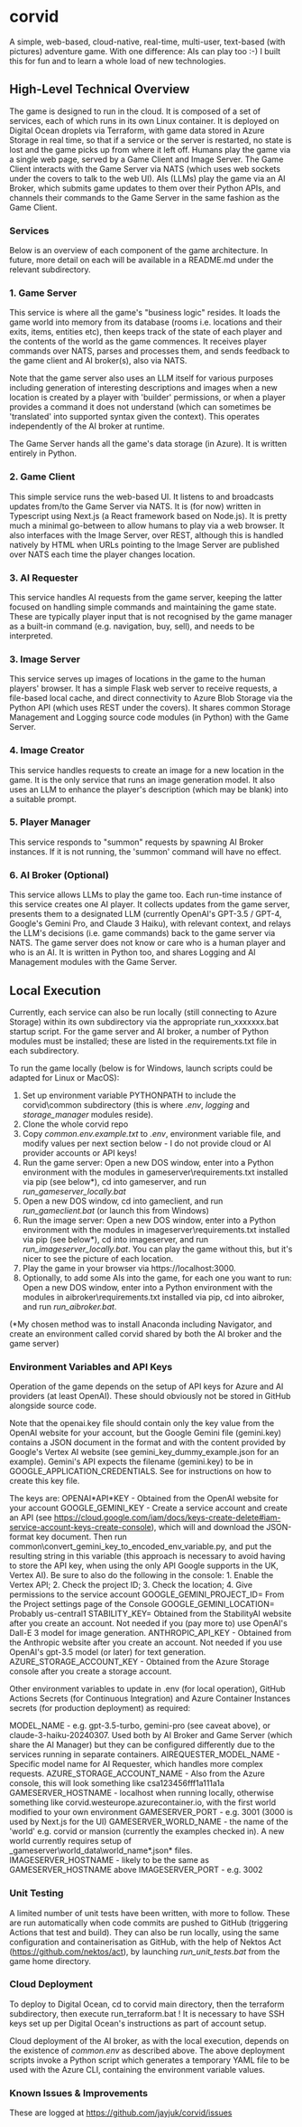 # corvid

A simple, web-based, cloud-native, real-time, multi-user, text-based (with pictures) adventure game.
With one difference: AIs can play too :-)
I built this for fun and to learn a whole load of new technologies.

## High-Level Technical Overview

The game is designed to run in the cloud. It is composed of a set of services, each of which runs in its own Linux container.
It is deployed on Digital Ocean droplets via Terraform, with game data stored in Azure Storage in real time, so that if a service or the server is restarted, no state is lost and the game picks up from where it left off.
Humans play the game via a single web page, served by a Game Client and Image Server. The Game Client interacts with the Game Server via NATS (which uses web sockets under the covers to talk to the web UI).
AIs (LLMs) play the game via an AI Broker, which submits game updates to them over their Python APIs, and channels their commands to the Game Server in the same fashion as the Game Client.

### Services

Below is an overview of each component of the game architecture. In future, more detail on each will be available in a README.md under the relevant subdirectory.

### 1. Game Server

This service is where all the game's "business logic" resides. It loads the game world into memory from its database (rooms i.e. locations and their exits, items, entities etc), then keeps track of the state of each player and the contents of the world as the game commences. It receives player commands over NATS, parses and processes them, and sends feedback to the game client and AI broker(s), also via NATS.

Note that the game server also uses an LLM itself for various purposes including generation of interesting descriptions and images when a new location is created by a player with 'builder' permissions, or when a player provides a command it does not understand (which can sometimes be 'translated' into supported syntax given the context). This operates independently of the AI broker at runtime.

The Game Server hands all the game's data storage (in Azure). It is written entirely in Python.

### 2. Game Client

This simple service runs the web-based UI. It listens to and broadcasts updates from/to the Game Server via NATS. It is (for now) written in Typescript using Next.js (a React framework based on Node.js). It is pretty much a minimal go-between to allow humans to play via a web browser. It also interfaces with the Image Server, over REST, although this is handled natively by HTML when URLs pointing to the Image Server are published over NATS each time the player changes location.

### 3. AI Requester

This service handles AI requests from the game server, keeping the latter focused on handling simple commands and maintaining the game state. These are
typically player input that is not recognised by the game manager as a built-in command (e.g. navigation, buy, sell), and needs to be interpreted.

### 3. Image Server

This service serves up images of locations in the game to the human players' browser. It has a simple Flask web server to receive requests, a file-based local cache, and direct connectivity to Azure Blob Storage via the Python API (which uses REST under the covers). It shares common Storage Management and Logging source code modules (in Python) with the Game Server.

### 4. Image Creator

This service handles requests to create an image for a new location in the game. It is the only service that runs an image generation model. It also uses an LLM to enhance the player's description (which may be blank) into a suitable prompt.

### 5. Player Manager

This service responds to "summon" requests by spawning AI Broker instances. If it is not running, the 'summon' command will have no effect.

### 6. AI Broker (Optional)

This service allows LLMs to play the game too. Each run-time instance of this service creates one AI player. It collects updates from the game server, presents them to a designated LLM (currently OpenAI's GPT-3.5 / GPT-4, Google's Gemini Pro, and Claude 3 Haiku), with relevant context, and relays the LLM's decisions (i.e. game commands) back to the game server via NATS. The game server does not know or care who is a human player and who is an AI. It is written in Python too, and shares Logging and AI Management modules with the Game Server.

## Local Execution

Currently, each service can also be run locally (still connecting to Azure Storage) within its own subdirectory via the appropriate run_xxxxxxx.bat startup script. For the game server and AI broker, a number of Python modules must be installed; these are listed in the requirements.txt file in each subdirectory.

To run the game locally (below is for Windows, launch scripts could be adapted for Linux or MacOS):

1. Set up environment variable PYTHONPATH to include the corvid\common subdirectory (this is where _.env_, _logging_ and _storage_manager_ modules reside).
2. Clone the whole corvid repo
3. Copy _common\.env.example.txt_ to _.env_, environment variable file, and modify values per next section below - I do not provide cloud or AI provider accounts or API keys!
4. Run the game server: Open a new DOS window, enter into a Python environment with the modules in gameserver\requirements.txt installed via pip (see below\*), cd into gameserver, and run _run_gameserver_locally.bat_
5. Open a new DOS window, cd into gameclient, and run _run_gameclient.bat_ (or launch this from Windows)
6. Run the image server: Open a new DOS window, enter into a Python environment with the modules in imageserver\requirements.txt installed via pip (see below\*), cd into imageserver, and run _run_imageserver_locally.bat_. You can play the game without this, but it's nicer to see the picture of each location.
7. Play the game in your browser via https://localhost:3000.
8. Optionally, to add some AIs into the game, for each one you want to run: Open a new DOS window, enter into a Python environment with the modules in aibroker\requirements.txt installed via pip, cd into aibroker, and run _run_aibroker.bat_.

(\*My chosen method was to install Anaconda including Navigator, and create an environment called corvid shared by both the AI broker and the game server)

### Environment Variables and API Keys

Operation of the game depends on the setup of API keys for Azure and AI providers (at least OpenAI). These should obviously not be stored in GitHub alongside source code.

Note that the openai.key file should contain only the key value from the OpenAI website for your account, but the Google Gemini file (gemini.key) contains a JSON document in the format and with the content provided by Google's Vertex AI website (see gemini_key_dummy_example.json for an example). Gemini's API expects the filename (gemini.key) to be in GOOGLE_APPLICATION_CREDENTIALS. See for instructions on how to create this key file.

The keys are:
OPENAI\*API\*KEY - Obtained from the OpenAI website for your account
GOOGLE_GEMINI_KEY - Create a service account and create an API (see https://cloud.google.com/iam/docs/keys-create-delete#iam-service-account-keys-create-console), which will and download the JSON-format key document. Then run common\convert_gemini_key_to_encoded_env_variable.py, and put the resulting string in this variable (this approach is necessary to avoid having to store the API key, when using the only API Google supports in the UK, Vertex AI). Be sure to also do the following in the console: 1. Enable the Vertex API; 2. Check the project ID; 3. Check the location; 4. Give permissions to the service account
GOOGLE_GEMINI_PROJECT_ID= From the Project settings page of the Console
GOOGLE_GEMINI_LOCATION= Probably us-central1
STABILITY_KEY= Obtained from the StabilityAI website after you create an account. Not needed if you (pay more to) use OpenAI's Dall-E 3 model for image generation.
ANTHROPIC_API_KEY - Obtained from the Anthropic website after you create an account. Not needed if you use OpenAI's gpt-3.5 model (or later) for text generation.
AZURE_STORAGE_ACCOUNT_KEY - Obtained from the Azure Storage console after you create a storage account.

Other environment variables to update in .env (for local operation), GitHub Actions Secrets (for Continuous Integration) and Azure Container Instances secrets (for production deployment) as required:

MODEL_NAME - e.g. gpt-3.5-turbo, gemini-pro (see caveat above), or claude-3-haiku-20240307. Used both by AI Broker and Game Server (which share the AI Manager) but they can be configured differently due to the services running in separate containers.
AIREQUESTER_MODEL_NAME - Specific model name for AI Requester, which handles more complex requests.
AZURE_STORAGE_ACCOUNT_NAME - Also from the Azure console, this will look something like csa123456fff1a111a1a
GAMESERVER_HOSTNAME - localhost when running locally, otherwise something like corvid.westeurope.azurecontainer.io, with the first world modified to your own environment
GAMESERVER_PORT - e.g. 3001 (3000 is used by Next.js for the UI)
GAMESERVER_WORLD_NAME - the name of the 'world' e.g. corvid or mansion (currently the examples checked in). A new world currently requires setup of \_gameserver\world_data\world_name\*.json\* files.
IMAGESERVER_HOSTNAME - likely to be the same as GAMESERVER_HOSTNAME above
IMAGESERVER_PORT - e.g. 3002

### Unit Testing

A limited number of unit tests have been written, with more to follow. These are run automatically when code commits are pushed to GitHub (triggering Actions that test and build). They can also be run locally, using the same configuration and containerisation as GitHub, with the help of Nektos Act (https://github.com/nektos/act), by launching _run_unit_tests.bat_ from the game home directory.

### Cloud Deployment

To deploy to Digital Ocean, cd to corvid main directory, then the terraform subdirectory, then execute run_terraform.bat ! It is necessary to have SSH keys set up per Digital Ocean's instructions as part of account setup.

Cloud deployment of the AI broker, as with the local execution, depends on the existence of _common\.env_ as described above. The above deployment scripts invoke a Python script which generates a temporary YAML file to be used with the Azure CLI, containing the environment variable values.

### Known Issues & Improvements

These are logged at https://github.com/jayjuk/corvid/issues
